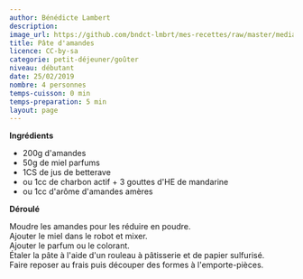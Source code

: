```yaml
---
author: Bénédicte Lambert
description: 
image_url: https://github.com/bndct-lmbrt/mes-recettes/raw/master/medias/pate-d-amande.jpg
title: Pâte d'amandes
licence: CC-by-sa
categorie: petit-déjeuner/goûter
niveau: débutant
date: 25/02/2019
nombre: 4 personnes
temps-cuisson: 0 min
temps-preparation: 5 min
layout: page
---
```



**Ingrédients**  
 

* 200g d'amandes
* 50g de miel
parfums  
* 1CS de jus de betterave
* ou 1cc de charbon actif + 3 gouttes d'HE de mandarine
* ou 1cc d'arôme d'amandes amères


**Déroulé**

Moudre les amandes pour les réduire en poudre.  
Ajouter le miel dans le robot et mixer.  
Ajouter le parfum ou le colorant.  
Étaler la pâte à l'aide d'un rouleau à pâtisserie et de papier sulfurisé.  
Faire reposer au frais puis découper des formes à l'emporte-pièces.  

